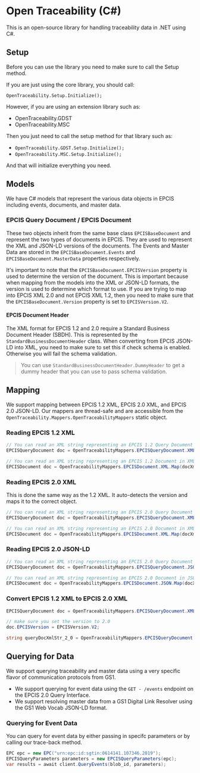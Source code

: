 ﻿# Open Traceability (C#)
This is an open-source library for handling traceability data in .NET using C#.

## Setup
Before you can use the library you need to make sure to call the Setup method.

If you are just using the core library, you should call:

`OpenTraceability.Setup.Initialize();`

However, if you are using an extension library such as:
- OpenTraceability.GDST
- OpenTraceability.MSC

Then you just need to call the setup method for that library such as:

- `OpenTraceability.GDST.Setup.Initialize();`
- `OpenTraceability.MSC.Setup.Initialize();`

And that will initialize everything you need.

## Models
We have C# models that represent the various data objects in EPCIS including events, documents, and master data.

### EPCIS Query Document / EPCIS Document
These two objects inherit from the same base class `EPCISBaseDocument` and represent the two types of documents in EPCIS. They are 
used to represent the XML and JSON-LD versions of the documents. The Events and Master Data are stored in the `EPCISBaseDocument.Events` 
and `EPCISBaseDocument.MasterData` properties respectively.

It's important to note that the `EPCISBaseDocument.EPCISVersion` property is used to determine the version of the document. This is important 
because when mapping from the models into the XML or JSON-LD formats, the version is used to determine which format to use. If you are
trying to map into EPCIS XML 2.0 and not EPCIS XML 1.2, then you need to make sure that the `EPCISBaseDocument.Version` property is set to `EPCISVersion.V2`.

#### EPCIS Document Header
The XML format for EPCIS 1.2 and 2.0 require a Standard Business Document Header (SBDH). This is represented by the `StandardBusinessDocumentHeader` class.
When converting from EPCIS JSON-LD into XML, you need to make sure to set this if check schema is enabled. Otherwise you will fail the schema validation.

> You can use `StandardBusinessDocumentHeader.DummyHeader` to get a dummy header that you can use to pass schema validation.

## Mapping
We support mapping between EPCIS 1.2 XML, EPCIS 2.0 XML, and EPCIS 2.0 JSON-LD. Our mappers are thread-safe and are accessible from the `OpenTraceability.Mappers.OpenTraceabilityMappers` static object.

### Reading EPCIS 1.2 XML

```csharp
// You can read an XML string representing an EPCIS 1.2 Query Document in XML format.
EPCISQueryDocument doc = OpenTraceabilityMappers.EPCISQueryDocument.XML.Map(queryDocXmlStr);
```

```csharp
// You can read an XML string representing an EPCIS 1.2 Document in XML format.
EPCISDocument doc = OpenTraceabilityMappers.EPCISDocument.XML.Map(docXmlStr);
```

### Reading EPCIS 2.0 XML
This is done the same way as the 1.2 XML. It auto-detects the version and maps it to the correct object.

```csharp
// You can read an XML string representing an EPCIS 2.0 Query Document in XML format.
EPCISQueryDocument doc = OpenTraceabilityMappers.EPCISQueryDocument.XML.Map(queryDocXmlStr);
```

```csharp
// You can read an XML string representing an EPCIS 2.0 Document in XML format.
EPCISDocument doc = OpenTraceabilityMappers.EPCISDocument.XML.Map(docXmlStr);
```

### Reading EPCIS 2.0 JSON-LD

```csharp
// You can read an XML string representing an EPCIS 2.0 Query Document in JSON-LD format.
EPCISQueryDocument doc = OpenTraceabilityMappers.EPCISQueryDocument.JSON.Map(queryDocXmlStr);
```

```csharp
// You can read an XML string representing an EPCIS 2.0 Document in JSON-LD format.
EPCISDocument doc = OpenTraceabilityMappers.EPCISDocument.JSON.Map(docXmlStr);
```

### Convert EPCIS 1.2 XML to EPCIS 2.0 XML
```csharp
EPCISQueryDocument doc = OpenTraceabilityMappers.EPCISQueryDocument.XML.Map(queryDocXmlStr_1_2);

// make sure you set the version to 2.0
doc.EPCISVersion = EPCISVersion.V2;

string queryDocXmlStr_2_0 = OpenTraceabilityMappers.EPCISQueryDocument.XML.Map(doc);
```

## Querying for Data
We support querying traceability and master data using a very specific flavor of communication protocols from GS1.

- We support querying for event data using the `GET - /events` endpoint on the EPCIS 2.0 Query Interface.
- We support resolving master data from a GS1 Digital Link Resolver using the GS1 Web Vocab JSON-LD format.

### Querying for Event Data
You can query for event data by either passing in specifc parameters or by calling our trace-back method.

```csharp
EPC epc = new EPC("urn:epc:id:sgtin:0614141.107346.2019");
EPCISQueryParameters parameters = new EPCISQueryParameters(epc);
var results = await client.QueryEvents(blob_id, parameters);
```

```csharp

```